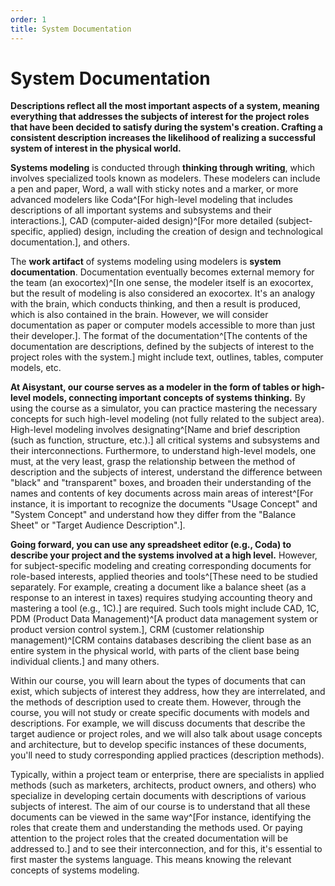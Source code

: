 ```yaml
---
order: 1
title: System Documentation
---
```


# System Documentation

**Descriptions reflect all the most important aspects of a system, meaning everything that addresses the subjects of interest for the project roles that have been decided to satisfy during the system's creation. Crafting a consistent description increases the likelihood of realizing a successful system of interest in the physical world.**

**Systems modeling** is conducted through **thinking through writing**, which involves specialized tools known as modelers. These modelers can include a pen and paper, Word, a wall with sticky notes and a marker, or more advanced modelers like Coda^[For high-level modeling that includes descriptions of all important systems and subsystems and their interactions.], CAD (computer-aided design)^[For more detailed (subject-specific, applied) design, including the creation of design and technological documentation.], and others.

The **work artifact** of systems modeling using modelers is **system documentation**. Documentation eventually becomes external memory for the team (an exocortex)^[In one sense, the modeler itself is an exocortex, but the result of modeling is also considered an exocortex. It's an analogy with the brain, which conducts thinking, and then a result is produced, which is also contained in the brain. However, we will consider documentation as paper or computer models accessible to more than just their developer.]. The format of the documentation^[The contents of the documentation are descriptions, defined by the subjects of interest to the project roles with the system.] might include text, outlines, tables, computer models, etc.

**At Aisystant, our course serves as a modeler in the form of tables or high-level models, connecting important concepts of systems thinking.** By using the course as a simulator, you can practice mastering the necessary concepts for such high-level modeling (not fully related to the subject area). High-level modeling involves designating^[Name and brief description (such as function, structure, etc.).] all critical systems and subsystems and their interconnections. Furthermore, to understand high-level models, one must, at the very least, grasp the relationship between the method of description and the subjects of interest, understand the difference between "black" and "transparent" boxes, and broaden their understanding of the names and contents of key documents across main areas of interest^[For instance, it is important to recognize the documents "Usage Concept" and "System Concept" and understand how they differ from the "Balance Sheet" or "Target Audience Description".].

**Going forward, you can use any spreadsheet editor (e.g., Coda) to describe your project and the systems involved at a high level.** However, for subject-specific modeling and creating corresponding documents for role-based interests, applied theories and tools^[These need to be studied separately. For example, creating a document like a balance sheet (as a response to an interest in taxes) requires studying accounting theory and mastering a tool (e.g., 1C).] are required. Such tools might include CAD, 1C, PDM (Product Data Management)^[A product data management system or product version control system.], CRM (customer relationship management)^[CRM contains databases describing the client base as an entire system in the physical world, with parts of the client base being individual clients.] and many others.

Within our course, you will learn about the types of documents that can exist, which subjects of interest they address, how they are interrelated, and the methods of description used to create them. However, through the course, you will not study or create specific documents with models and descriptions. For example, we will discuss documents that describe the target audience or project roles, and we will also talk about usage concepts and architecture, but to develop specific instances of these documents, you'll need to study corresponding applied practices (description methods).

Typically, within a project team or enterprise, there are specialists in applied methods (such as marketers, architects, product owners, and others) who specialize in developing certain documents with descriptions of various subjects of interest. The aim of our course is to understand that all these documents can be viewed in the same way^[For instance, identifying the roles that create them and understanding the methods used. Or paying attention to the project roles that the created documentation will be addressed to.] and to see their interconnection, and for this, it's essential to first master the systems language. This means knowing the relevant concepts of systems modeling.